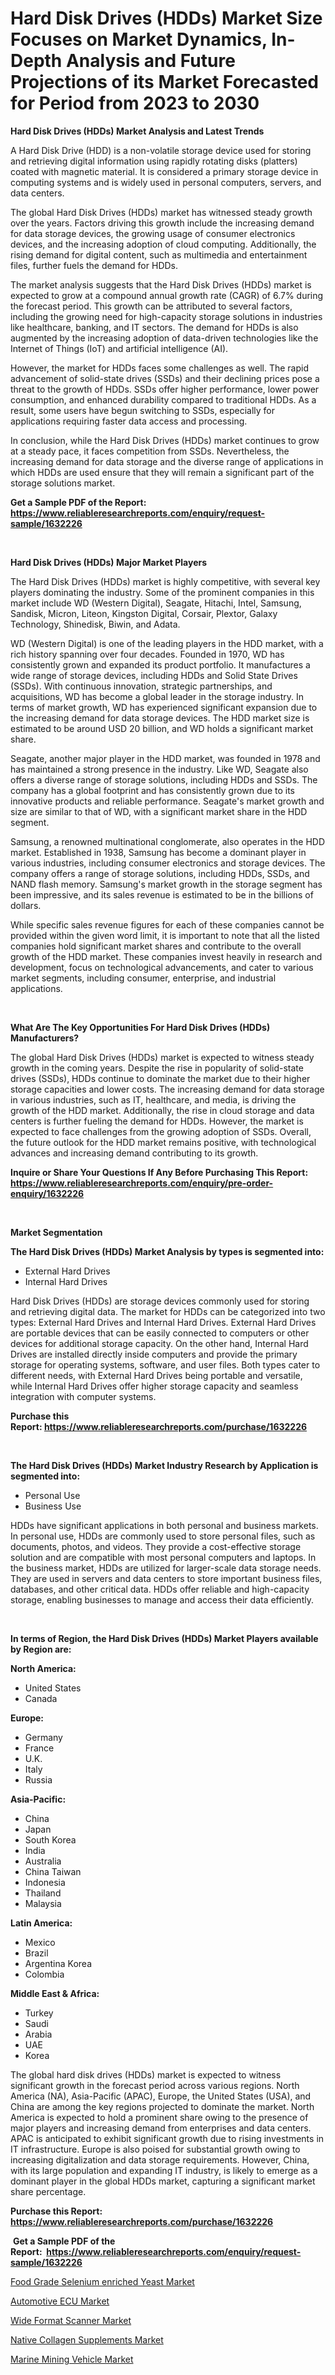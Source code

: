 <p><h1>Hard Disk Drives (HDDs) Market Size Focuses on Market Dynamics, In-Depth Analysis and Future Projections of its Market Forecasted for Period from 2023 to 2030</h1></p><p><strong>Hard Disk Drives (HDDs) Market Analysis and Latest Trends</strong></p>
<p><p>A Hard Disk Drive (HDD) is a non-volatile storage device used for storing and retrieving digital information using rapidly rotating disks (platters) coated with magnetic material. It is considered a primary storage device in computing systems and is widely used in personal computers, servers, and data centers.</p><p>The global Hard Disk Drives (HDDs) market has witnessed steady growth over the years. Factors driving this growth include the increasing demand for data storage devices, the growing usage of consumer electronics devices, and the increasing adoption of cloud computing. Additionally, the rising demand for digital content, such as multimedia and entertainment files, further fuels the demand for HDDs.</p><p>The market analysis suggests that the Hard Disk Drives (HDDs) market is expected to grow at a compound annual growth rate (CAGR) of 6.7% during the forecast period. This growth can be attributed to several factors, including the growing need for high-capacity storage solutions in industries like healthcare, banking, and IT sectors. The demand for HDDs is also augmented by the increasing adoption of data-driven technologies like the Internet of Things (IoT) and artificial intelligence (AI).</p><p>However, the market for HDDs faces some challenges as well. The rapid advancement of solid-state drives (SSDs) and their declining prices pose a threat to the growth of HDDs. SSDs offer higher performance, lower power consumption, and enhanced durability compared to traditional HDDs. As a result, some users have begun switching to SSDs, especially for applications requiring faster data access and processing.</p><p>In conclusion, while the Hard Disk Drives (HDDs) market continues to grow at a steady pace, it faces competition from SSDs. Nevertheless, the increasing demand for data storage and the diverse range of applications in which HDDs are used ensure that they will remain a significant part of the storage solutions market.</p></p>
<p><strong>Get a Sample PDF of the Report:&nbsp; <a href="https://www.reliableresearchreports.com/enquiry/request-sample/1632226">https://www.reliableresearchreports.com/enquiry/request-sample/1632226</a></strong></p>
<p>&nbsp;</p>
<p><strong>Hard Disk Drives (HDDs) Major Market Players</strong></p>
<p><p>The Hard Disk Drives (HDDs) market is highly competitive, with several key players dominating the industry. Some of the prominent companies in this market include WD (Western Digital), Seagate, Hitachi, Intel, Samsung, Sandisk, Micron, Liteon, Kingston Digital, Corsair, Plextor, Galaxy Technology, Shinedisk, Biwin, and Adata.</p><p>WD (Western Digital) is one of the leading players in the HDD market, with a rich history spanning over four decades. Founded in 1970, WD has consistently grown and expanded its product portfolio. It manufactures a wide range of storage devices, including HDDs and Solid State Drives (SSDs). With continuous innovation, strategic partnerships, and acquisitions, WD has become a global leader in the storage industry. In terms of market growth, WD has experienced significant expansion due to the increasing demand for data storage devices. The HDD market size is estimated to be around USD 20 billion, and WD holds a significant market share.</p><p>Seagate, another major player in the HDD market, was founded in 1978 and has maintained a strong presence in the industry. Like WD, Seagate also offers a diverse range of storage solutions, including HDDs and SSDs. The company has a global footprint and has consistently grown due to its innovative products and reliable performance. Seagate's market growth and size are similar to that of WD, with a significant market share in the HDD segment.</p><p>Samsung, a renowned multinational conglomerate, also operates in the HDD market. Established in 1938, Samsung has become a dominant player in various industries, including consumer electronics and storage devices. The company offers a range of storage solutions, including HDDs, SSDs, and NAND flash memory. Samsung's market growth in the storage segment has been impressive, and its sales revenue is estimated to be in the billions of dollars.</p><p>While specific sales revenue figures for each of these companies cannot be provided within the given word limit, it is important to note that all the listed companies hold significant market shares and contribute to the overall growth of the HDD market. These companies invest heavily in research and development, focus on technological advancements, and cater to various market segments, including consumer, enterprise, and industrial applications.</p></p>
<p>&nbsp;</p>
<p><strong>What Are The Key Opportunities For Hard Disk Drives (HDDs) Manufacturers?</strong></p>
<p><p>The global Hard Disk Drives (HDDs) market is expected to witness steady growth in the coming years. Despite the rise in popularity of solid-state drives (SSDs), HDDs continue to dominate the market due to their higher storage capacities and lower costs. The increasing demand for data storage in various industries, such as IT, healthcare, and media, is driving the growth of the HDD market. Additionally, the rise in cloud storage and data centers is further fueling the demand for HDDs. However, the market is expected to face challenges from the growing adoption of SSDs. Overall, the future outlook for the HDD market remains positive, with technological advances and increasing demand contributing to its growth.</p></p>
<p><strong>Inquire or Share Your Questions If Any Before Purchasing This Report: <a href="https://www.reliableresearchreports.com/enquiry/pre-order-enquiry/1632226">https://www.reliableresearchreports.com/enquiry/pre-order-enquiry/1632226</a></strong></p>
<p>&nbsp;</p>
<p><strong>Market Segmentation</strong></p>
<p><strong>The Hard Disk Drives (HDDs) Market Analysis by types is segmented into:</strong></p>
<p><ul><li>External Hard Drives</li><li>Internal Hard Drives</li></ul></p>
<p><p>Hard Disk Drives (HDDs) are storage devices commonly used for storing and retrieving digital data. The market for HDDs can be categorized into two types: External Hard Drives and Internal Hard Drives. External Hard Drives are portable devices that can be easily connected to computers or other devices for additional storage capacity. On the other hand, Internal Hard Drives are installed directly inside computers and provide the primary storage for operating systems, software, and user files. Both types cater to different needs, with External Hard Drives being portable and versatile, while Internal Hard Drives offer higher storage capacity and seamless integration with computer systems.</p></p>
<p><strong>Purchase this Report:&nbsp;<a href="https://www.reliableresearchreports.com/purchase/1632226">https://www.reliableresearchreports.com/purchase/1632226</a></strong></p>
<p>&nbsp;</p>
<p><strong>The Hard Disk Drives (HDDs) Market Industry Research by Application is segmented into:</strong></p>
<p><ul><li>Personal Use</li><li>Business Use</li></ul></p>
<p><p>HDDs have significant applications in both personal and business markets. In personal use, HDDs are commonly used to store personal files, such as documents, photos, and videos. They provide a cost-effective storage solution and are compatible with most personal computers and laptops. In the business market, HDDs are utilized for larger-scale data storage needs. They are used in servers and data centers to store important business files, databases, and other critical data. HDDs offer reliable and high-capacity storage, enabling businesses to manage and access their data efficiently.</p></p>
<p>&nbsp;</p>
<p><strong>In terms of Region, the Hard Disk Drives (HDDs) Market Players available by Region are:</strong></p>
<p>
    <p> <strong> North America: </strong>
        <ul>
            <li>United States</li>
            <li>Canada</li>
        </ul>
        </p> 
    <p> <strong> Europe: </strong>
        <ul>
            <li>Germany</li>
            <li>France</li>
            <li>U.K.</li>
            <li>Italy</li>
            <li>Russia</li>
        </ul>
        </p> 
    <p> <strong> Asia-Pacific: </strong>
        <ul>
            <li>China</li>
            <li>Japan</li>
            <li>South Korea</li>
            <li>India</li>
            <li>Australia</li>
            <li>China Taiwan</li>
            <li>Indonesia</li>
            <li>Thailand</li>
            <li>Malaysia</li>
        </ul>
        </p> 
    <p> <strong> Latin America: </strong>
        <ul>
            <li>Mexico</li>
            <li>Brazil</li>
            <li>Argentina Korea</li>
            <li>Colombia</li>
        </ul>
        </p> 
    <p> <strong> Middle East & Africa: </strong>
        <ul>
            <li>Turkey</li>
            <li>Saudi</li>
            <li>Arabia</li>
            <li>UAE</li>
            <li>Korea</li>
        </ul>
    </p>
    </p>
<p><p>The global hard disk drives (HDDs) market is expected to witness significant growth in the forecast period across various regions. North America (NA), Asia-Pacific (APAC), Europe, the United States (USA), and China are among the key regions projected to dominate the market. North America is expected to hold a prominent share owing to the presence of major players and increasing demand from enterprises and data centers. APAC is anticipated to exhibit significant growth due to rising investments in IT infrastructure. Europe is also poised for substantial growth owing to increasing digitalization and data storage requirements. However, China, with its large population and expanding IT industry, is likely to emerge as a dominant player in the global HDDs market, capturing a significant market share percentage.</p></p>
<p><strong>Purchase this Report: <a href="https://www.reliableresearchreports.com/purchase/1632226">https://www.reliableresearchreports.com/purchase/1632226</a></strong></p>
<p>&nbsp;<strong>Get a Sample PDF of the Report:&nbsp;&nbsp;<a href="https://www.reliableresearchreports.com/enquiry/request-sample/1632226">https://www.reliableresearchreports.com/enquiry/request-sample/1632226</a></strong></p>
<p><strong></strong></p>
<p><p><a href="https://medium.com/@gerardowolf/food-grade-selenium-enriched-yeast-market-report-reveals-the-latest-trends-and-growth-opportunities-d14c3b66d3c2">Food Grade Selenium enriched Yeast Market</a></p><p><a href="https://www.linkedin.com/pulse/automotive-ecu-market-size-share-global-analysis-report-6h4je/">Automotive ECU Market</a></p><p><a href="https://www.linkedin.com/pulse/wide-format-scanner-market-size-2023-2030-global-industrial-0bshe/">Wide Format Scanner Market</a></p><p><a href="https://medium.com/@hazelharvey1918/native-collagen-supplements-market-size-and-market-trends-complete-industry-overview-2023-to-2030-e82145720fb5">Native Collagen Supplements Market</a></p><p><a href="https://github.com/scarol104/Market-Research-Report-List-1/blob/main/marine-mining-vehicle-market.md">Marine Mining Vehicle Market</a></p></p>